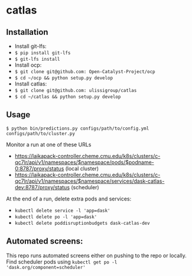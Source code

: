 # catlas

## Installation
 - Install git-lfs:
  - `$ pip install git-lfs`
  - `$ git-lfs install`
 - Install ocp:
  - `$ git clone git@github.com: Open-Catalyst-Project/ocp`
  - `$ cd ~/ocp && python setup.py develop`
 - Install catlas:
  - `$ git clone git@github.com: ulissigroup/catlas`
  - `$ cd ~/catlas && python setup.py develop`

## Usage

`$ python bin/predictions.py configs/path/to/config.yml configs/path/to/cluster.py`

Monitor a run at one of these URLs
- https://laikapack-controller.cheme.cmu.edu/k8s/clusters/c-qc7lr/api/v1/namespaces/$namespace/pods/$podname-0:8787/proxy/status (local cluster)
- https://laikapack-controller.cheme.cmu.edu/k8s/clusters/c-qc7lr/api/v1/namespaces/$namespace/services/dask-catlas-dev:8787/proxy/status (scheduler)

At the end of a run, delete extra pods and services:
- `kubectl delete service -l 'app=dask'`
- `kubectl delete po -l 'app=dask'`
- `kubectl delete poddisruptionbudgets dask-catlas-dev`


## Automated screens:

This repo runs automated screens either on pushing to the repo or locally.
Find scheduler pods using `kubectl get po -l 'dask.org/component=scheduler'`



